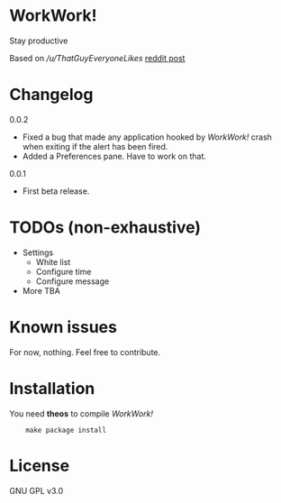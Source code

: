 # WorkWork!
Stay productive

Based on */u/ThatGuyEveryoneLikes* [reddit post](https://redd.it/5ln9iq)

# Changelog
0.0.2
* Fixed a bug that made any application hooked by *WorkWork!* crash when exiting if the alert has been fired.
* Added a Preferences pane. Have to work on that.

0.0.1
* First beta release.

# TODOs (non-exhaustive)
* Settings
  * White list
  * Configure time
  * Configure message
* More TBA

# Known issues
For now, nothing. Feel free to contribute.

# Installation
You need **theos** to compile *WorkWork!*
```
    make package install
```

# License
GNU GPL v3.0
